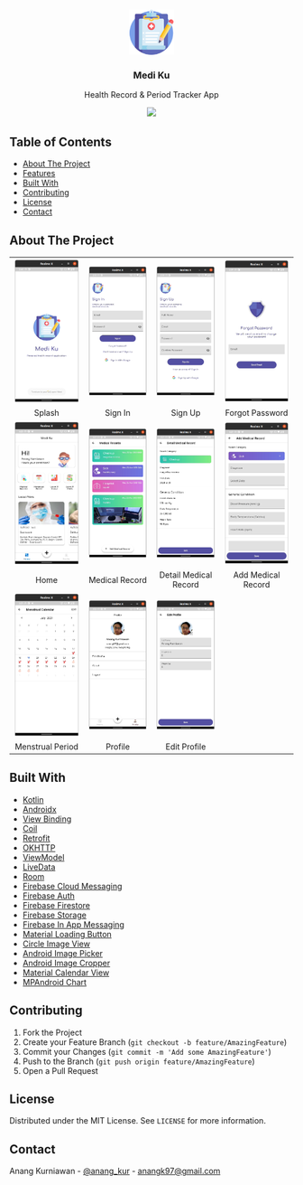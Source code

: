 
<!--
*** Thanks for checking out this README Template. If you have a suggestion that would
*** make this better, please fork the repo and create a pull request or simply open
*** an issue with the tag "enhancement".
*** Thanks again! Now go create something AMAZING! :D
-->





<!-- PROJECT SHIELDS -->
<!--
*** I'm using markdown "reference style" links for readability.
*** Reference links are enclosed in brackets [ ] instead of parentheses ( ).
*** See the bottom of this document for the declaration of the reference variables
*** for contributors-url, forks-url, etc. This is an optional, concise syntax you may use.
*** https://www.markdownguide.org/basic-syntax/#reference-style-links
-->

<!-- PROJECT LOGO -->
<br />
<p align="center">
  <a href="https://github.com/othneildrew/Best-README-Template">
    <img src="app/src/main/res/drawable/ic_mediku_512.png" alt="Logo" width="80" height="80">
  </a>
  <h3 align="center">Medi Ku</h3>

  <p align="center">
    Health Record & Period Tracker App
  </p>
  
  <p align="center">
    <a href="https://play.google.com/store/apps/details?id=com.anangkur.mediku">
      <img src="https://img.shields.io/endpoint?color=green&logo=google-play&logoColor=green&url=https%3A%2F%2Fplayshields.herokuapp.com%2Fplay%3Fi%3Dcom.anangkur.mediku%26l%3DPlayStore%26m%3D%24version">
    </a>
  </p>
</p>

<!-- TABLE OF CONTENTS -->
## Table of Contents

* [About The Project](#about-the-project)
* [Features](#features)
* [Built With](#built-with)
* [Contributing](#contributing)
* [License](#license)
* [Contact](#contact)


<!-- ABOUT THE PROJECT -->
## About The Project

<table>
  <tr>
    <td><img src="app/src/main/res/screenshots/mediku_splash.png" alt="Splash"></td>
    <td><img src="app/src/main/res/screenshots/mediku_signin.png" alt="Movie"></td>
    <td><img src="app/src/main/res/screenshots/mediku_signup.png" alt="TV"></td>
    <td><img src="app/src/main/res/screenshots/mediku_forgot_pass.png" alt="TV"></td>
  </tr>
  <tr>
    <td align="center">Splash</td>
    <td align="center">Sign In</td>
    <td align="center">Sign Up</td>
    <td align="center">Forgot Password</td>
  </tr>
  <tr>
    <td><img src="app/src/main/res/screenshots/mediku_home.png" alt="Detail"></td>
    <td><img src="app/src/main/res/screenshots/mediku_medical_record.png" alt="Search"></td>
    <td><img src="app/src/main/res/screenshots/mediku_medical_record_detail.png" alt="Favorite"></td>
    <td><img src="app/src/main/res/screenshots/mediku_add_medical_record.png" alt="Favorite"></td>
  </tr>
  <tr>
    <td align="center">Home</td>
    <td align="center">Medical Record</td>
    <td align="center">Detail Medical Record</td>
    <td align="center">Add Medical Record</td>
  </tr>
  <tr>
    <td><img src="app/src/main/res/screenshots/mediku_menstrual_period.png" alt="Detail"></td>
    <td><img src="app/src/main/res/screenshots/mediku_profile.png" alt="Search"></td>
    <td><img src="app/src/main/res/screenshots/mediku_edit_profile.png" alt="Favorite"></td>
  </tr>
  <tr>
    <td align="center">Menstrual Period</td>
    <td align="center">Profile</td>
    <td align="center">Edit Profile</td>
  </tr>
 </table>

## Built With
* [Kotlin](https://kotlinlang.org/)
* [Androidx](https://developer.android.com/jetpack/androidx)
* [View Binding](https://developer.android.com/topic/libraries/view-binding)
* [Coil](https://github.com/coil-kt/coil)
* [Retrofit](https://github.com/square/retrofit)
* [OKHTTP](https://github.com/square/okhttp)
* [ViewModel](https://developer.android.com/topic/libraries/architecture/viewmodel)
* [LiveData](https://developer.android.com/topic/libraries/architecture/livedata)
* [Room](https://developer.android.com/jetpack/androidx/releases/room)
* [Firebase Cloud Messaging](https://firebase.google.com/docs/cloud-messaging)
* [Firebase Auth](https://firebase.google.com/docs/auth)
* [Firebase Firestore](https://firebase.google.com/docs/firestore)
* [Firebase Storage](https://firebase.google.com/docs/storage)
* [Firebase In App Messaging](https://firebase.google.com/products/in-app-messaging)
* [Material Loading Button](https://github.com/anangkur/Material-Loading-Button)
* [Circle Image View](https://github.com/hdodenhof/CircleImageView)
* [Android Image Picker](https://github.com/esafirm/android-image-picker)
* [Android Image Cropper](https://github.com/ArthurHub/Android-Image-Cropper)
* [Material Calendar View](https://github.com/Applandeo/Material-Calendar-View)
* [MPAndroid Chart](https://github.com/PhilJay/MPAndroidChart)

<!-- CONTRIBUTING -->
## Contributing

1. Fork the Project
2. Create your Feature Branch (`git checkout -b feature/AmazingFeature`)
3. Commit your Changes (`git commit -m 'Add some AmazingFeature'`)
4. Push to the Branch (`git push origin feature/AmazingFeature`)
5. Open a Pull Request



<!-- LICENSE -->
## License

Distributed under the MIT License. See `LICENSE` for more information.



<!-- CONTACT -->
## Contact

Anang Kurniawan - [@anang_kur](https://twitter.com/anang_kur) - anangk97@gmail.com

<!-- MARKDOWN LINKS & IMAGES -->
<!-- https://www.markdownguide.org/basic-syntax/#reference-style-links -->
[contributors-shield]: https://img.shields.io/github/contributors/othneildrew/Best-README-Template.svg?style=flat-square
[contributors-url]: https://github.com/othneildrew/Best-README-Template/graphs/contributors
[forks-shield]: https://img.shields.io/github/forks/othneildrew/Best-README-Template.svg?style=flat-square
[forks-url]: https://github.com/othneildrew/Best-README-Template/network/members
[stars-shield]: https://img.shields.io/github/stars/othneildrew/Best-README-Template.svg?style=flat-square
[stars-url]: https://github.com/othneildrew/Best-README-Template/stargazers
[issues-shield]: https://img.shields.io/github/issues/othneildrew/Best-README-Template.svg?style=flat-square
[issues-url]: https://github.com/othneildrew/Best-README-Template/issues
[license-shield]: https://img.shields.io/github/license/othneildrew/Best-README-Template.svg?style=flat-square
[license-url]: https://github.com/othneildrew/Best-README-Template/blob/master/LICENSE.txt
[linkedin-shield]: https://img.shields.io/badge/-LinkedIn-black.svg?style=flat-square&logo=linkedin&colorB=555
[linkedin-url]: https://linkedin.com/in/othneildrew
